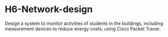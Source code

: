 # H6-Network-design
Design a system to monitor activities of students in the buildings, including measurement devices to reduce energy costs, using Cisco Packet Tracer.
